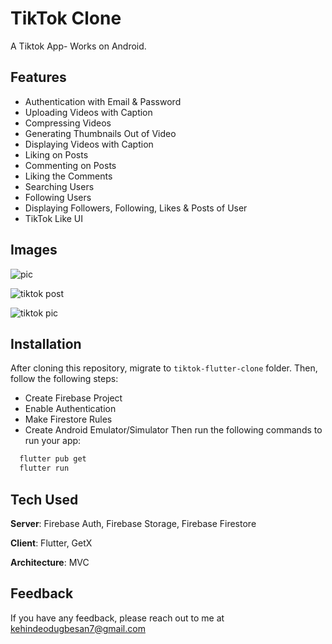# TikTok Clone

A Tiktok App- Works on Android. 

## Features
- Authentication with Email & Password
- Uploading Videos with Caption
- Compressing Videos
- Generating Thumbnails Out of Video
- Displaying Videos with Caption
- Liking on Posts
- Commenting on Posts
- Liking the Comments
- Searching Users
- Following Users
- Displaying Followers, Following, Likes & Posts of User
- TikTok Like UI

## Images
![pic](https://github.com/kenny216/tiktok-clone-flutter/assets/127630486/a7cf78ea-83bb-4579-91e6-680936d6722e)

![tiktok post](https://github.com/kenny216/tiktok-clone-flutter/assets/127630486/2b5a7aab-0bc7-4282-851c-c904a045c87f)

![tiktok pic](https://github.com/kenny216/tiktok-clone-flutter/assets/127630486/3e292e14-04fc-4f1d-8b8c-70eb8ffd61df)

## Installation
After cloning this repository, migrate to ```tiktok-flutter-clone``` folder. Then, follow the following steps:
- Create Firebase Project
- Enable Authentication
- Make Firestore Rules
- Create Android Emulator/Simulator
Then run the following commands to run your app:
```bash
  flutter pub get
  flutter run
```

## Tech Used
**Server**: Firebase Auth, Firebase Storage, Firebase Firestore

**Client**: Flutter, GetX

**Architecture**: MVC
    
## Feedback

If you have any feedback, please reach out to me at kehindeodugbesan7@gmail.com

